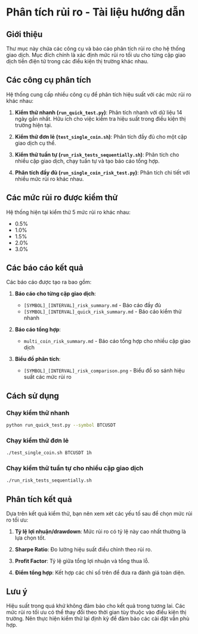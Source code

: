 # Phân tích rủi ro - Tài liệu hướng dẫn

## Giới thiệu

Thư mục này chứa các công cụ và báo cáo phân tích rủi ro cho hệ thống giao dịch. Mục đích chính là xác định mức rủi ro tối ưu cho từng cặp giao dịch tiền điện tử trong các điều kiện thị trường khác nhau.

## Các công cụ phân tích

Hệ thống cung cấp nhiều công cụ để phân tích hiệu suất với các mức rủi ro khác nhau:

1. **Kiểm thử nhanh (`run_quick_test.py`)**: Phân tích nhanh với dữ liệu 14 ngày gần nhất. Hữu ích cho việc kiểm tra hiệu suất trong điều kiện thị trường hiện tại.

2. **Kiểm thử đơn lẻ (`test_single_coin.sh`)**: Phân tích đầy đủ cho một cặp giao dịch cụ thể.

3. **Kiểm thử tuần tự (`run_risk_tests_sequentially.sh`)**: Phân tích cho nhiều cặp giao dịch, chạy tuần tự và tạo báo cáo tổng hợp.

4. **Phân tích đầy đủ (`run_single_coin_risk_test.py`)**: Phân tích chi tiết với nhiều mức rủi ro khác nhau.

## Các mức rủi ro được kiểm thử

Hệ thống hiện tại kiểm thử 5 mức rủi ro khác nhau:

- 0.5% 
- 1.0%
- 1.5%
- 2.0%
- 3.0%

## Các báo cáo kết quả

Các báo cáo được tạo ra bao gồm:

1. **Báo cáo cho từng cặp giao dịch**: 
   - `[SYMBOL]_[INTERVAL]_risk_summary.md` - Báo cáo đầy đủ
   - `[SYMBOL]_[INTERVAL]_quick_risk_summary.md` - Báo cáo kiểm thử nhanh

2. **Báo cáo tổng hợp**:
   - `multi_coin_risk_summary.md` - Báo cáo tổng hợp cho nhiều cặp giao dịch

3. **Biểu đồ phân tích**:
   - `[SYMBOL]_[INTERVAL]_risk_comparison.png` - Biểu đồ so sánh hiệu suất các mức rủi ro

## Cách sử dụng

### Chạy kiểm thử nhanh

```bash
python run_quick_test.py --symbol BTCUSDT
```

### Chạy kiểm thử đơn lẻ

```bash
./test_single_coin.sh BTCUSDT 1h
```

### Chạy kiểm thử tuần tự cho nhiều cặp giao dịch

```bash
./run_risk_tests_sequentially.sh
```

## Phân tích kết quả 

Dựa trên kết quả kiểm thử, bạn nên xem xét các yếu tố sau để chọn mức rủi ro tối ưu:

1. **Tỷ lệ lợi nhuận/drawdown**: Mức rủi ro có tỷ lệ này cao nhất thường là lựa chọn tốt.

2. **Sharpe Ratio**: Đo lường hiệu suất điều chỉnh theo rủi ro.

3. **Profit Factor**: Tỷ lệ giữa tổng lợi nhuận và tổng thua lỗ.

4. **Điểm tổng hợp**: Kết hợp các chỉ số trên để đưa ra đánh giá toàn diện.

## Lưu ý

Hiệu suất trong quá khứ không đảm bảo cho kết quả trong tương lai. Các mức rủi ro tối ưu có thể thay đổi theo thời gian tùy thuộc vào điều kiện thị trường. Nên thực hiện kiểm thử lại định kỳ để đảm bảo các cài đặt vẫn phù hợp.